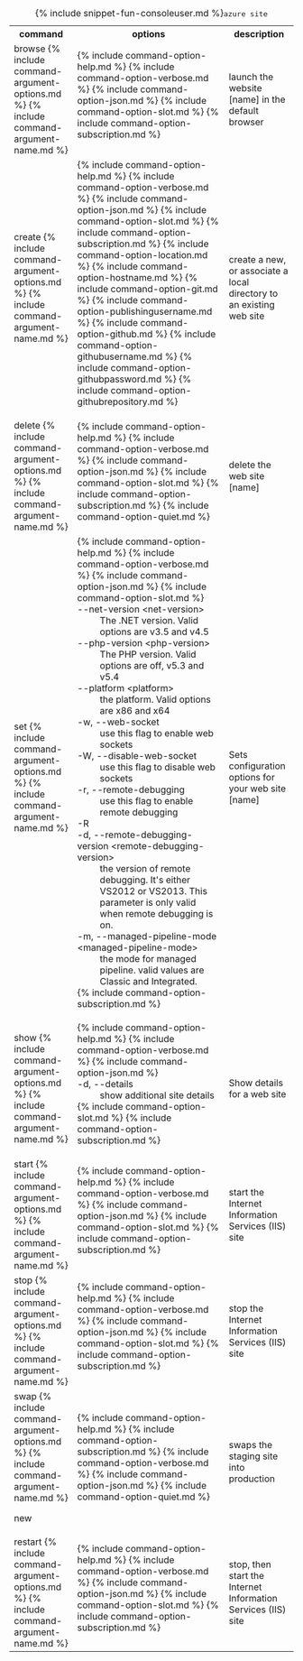 <table class="table cli cmd">
	<caption>{% include snippet-fun-consoleuser.md %}<kbd>azure site</kbd></caption>
	<tr>
		<th class="w20">command</th>
		<th class="w60">options</th>
		<th>description</th>
	</tr>
	<tr>
		<td>browse {% include command-argument-options.md %} {% include command-argument-name.md %}</td>
		<td>
			<dl class="dl-horizontal">
				{% include command-option-help.md %}
				{% include command-option-verbose.md %}
				{% include command-option-json.md %}
				{% include command-option-slot.md %}
				{% include command-option-subscription.md %}
			</dl>
		</td>
		<td>launch the website [name] in the default browser</td>
	</tr>
	<tr>
		<td>create {% include command-argument-options.md %} {% include command-argument-name.md %}</td>
		<td>
			<dl class="dl-horizontal">
				{% include command-option-help.md %}
				{% include command-option-verbose.md %}
				{% include command-option-json.md %}
				{% include command-option-slot.md %}
				{% include command-option-subscription.md %}
				{% include command-option-location.md %}
				{% include command-option-hostname.md %}
				{% include command-option-git.md %}
				{% include command-option-publishingusername.md %}			
				{% include command-option-github.md %}
				{% include command-option-githubusername.md %}
				{% include command-option-githubpassword.md %}
				{% include command-option-githubrepository.md %}
			</dl>
		</td>
		<td>create a new, or associate a local directory to an existing web site</td>
	</tr>
	<tr>
		<td>delete {% include command-argument-options.md %} {% include command-argument-name.md %}</td>
		<td>
			<dl class="dl-horizontal">
				{% include command-option-help.md %}
				{% include command-option-verbose.md %}
				{% include command-option-json.md %}
				{% include command-option-slot.md %}
				{% include command-option-subscription.md %}
				{% include command-option-quiet.md %}
			</dl>
		</td>
		<td>delete the web site [name]</td>
	</tr>
	<tr>
		<td>set {% include command-argument-options.md %} {% include command-argument-name.md %}</td>
		<td>
			<dl class="dl-horizontal">
				{% include command-option-help.md %}
				{% include command-option-verbose.md %}
				{% include command-option-json.md %}
				{% include command-option-slot.md %}
				<dt>--net-version &lt;net-version&gt;</dt><dd>The .NET version. Valid options are v3.5 and v4.5</dd>
				<dt>--php-version &lt;php-version&gt;</dt><dd>The PHP version. Valid options are off, v5.3 and v5.4</dd>
				<dt>--platform &lt;platform&gt;</dt><dd>the platform. Valid options are x86 and x64</dd>
				<dt>-w, --web-socket</dt><dd>use this flag to enable web sockets</dd>
				<dt>-W, --disable-web-socket</dt><dd>use this flag to disable web sockets</dd>
				<dt>-r, --remote-debugging</dt><dd>use this flag to enable remote debugging</dd>
				<dt>-R</dt><dd></dd>
				<dt>-d, --remote-debugging-version &lt;remote-debugging-version&gt;</dt><dd>the version of remote debugging. It's either VS2012 or VS2013. This parameter is only valid when remote debugging is on.</dd>
				<dt>-m, --managed-pipeline-mode &lt;managed-pipeline-mode&gt;</dt><dd>the mode for managed pipeline. valid values are Classic and Integrated.</dd>
				{% include command-option-subscription.md %}
			</dl>
		</td>
		<td>Sets configuration options for your web site [name]</td>
	</tr>
	<tr>
		<td>show {% include command-argument-options.md %} {% include command-argument-name.md %}</td>
		<td>
			<dl class="dl-horizontal">
				{% include command-option-help.md %}
				{% include command-option-verbose.md %}
				{% include command-option-json.md %}
				<dt>-d, --details</dt><dd>show additional site details</dd>
				{% include command-option-slot.md %} 
				{% include command-option-subscription.md %}
			</dl>
		</td>
		<td>Show details for a web site</td>
	</tr>
	<tr>
		<td>start {% include command-argument-options.md %} {% include command-argument-name.md %}</td>
		<td>
			<dl class="dl-horizontal">
				{% include command-option-help.md %}
				{% include command-option-verbose.md %}
				{% include command-option-json.md %}
				{% include command-option-slot.md %}
				{% include command-option-subscription.md %}
			</dl>
		</td>
		<td>start the Internet Information Services (IIS) site</td>
	</tr>
	<tr>
		<td>stop {% include command-argument-options.md %} {% include command-argument-name.md %}</td>
		<td>
			<dl class="dl-horizontal">
				{% include command-option-help.md %}
				{% include command-option-verbose.md %}
				{% include command-option-json.md %}
				{% include command-option-slot.md %}
				{% include command-option-subscription.md %}
			</dl>
		</td>
		<td>stop the Internet Information Services (IIS) site</td>
	</tr>
	<tr>
		<td>swap {% include command-argument-options.md %} {% include command-argument-name.md %}<p><span class="label label-warning">new</span></p></td>
		<td>
			<dl class="dl-horizontal">
				{% include command-option-help.md %}
				{% include command-option-subscription.md %}
				{% include command-option-verbose.md %}
				{% include command-option-json.md %}
				{% include command-option-quiet.md %}
			</dl>
		</td>
		<td>swaps the staging site into production</td>
	</tr>
	<tr>
		<td>restart {% include command-argument-options.md %} {% include command-argument-name.md %}</td>
		<td>
			<dl class="dl-horizontal">
				{% include command-option-help.md %}
				{% include command-option-verbose.md %}
				{% include command-option-json.md %}
				{% include command-option-slot.md %}
				{% include command-option-subscription.md %}
			</dl>
		</td>
		<td>stop, then start the Internet Information Services (IIS) site</td>
	</tr>
</table>
